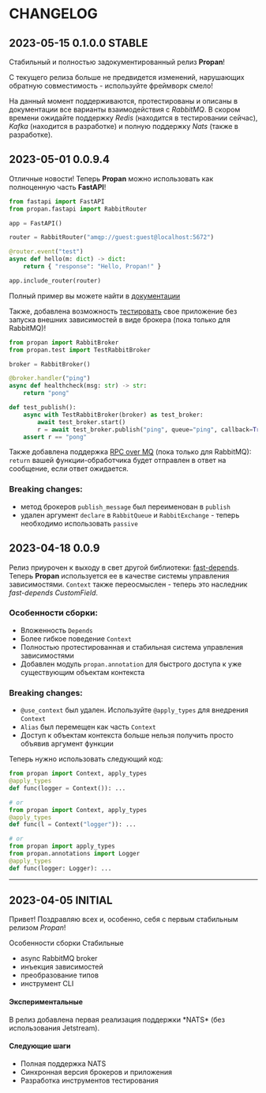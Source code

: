 # CHANGELOG

## 2023-05-15 **0.1.0.0** STABLE

Стабильный и полностью задокументированный релиз **Propan**!

С текущего релиза больше не предвидется изменений, нарушающих обратную совместимость - используйте фреймворк смело!

На данный момент поддерживаются, протестированы и описаны в документации все варианты взаимодействия с *RabbitMQ*.
В скором времени ожидайте поддержку *Redis* (находится в тестировании сейчас), *Kafka* (находится в разработке) и полную поддержку *Nats* (также в разработке).

## 2023-05-01 **0.0.9.4**

Отличные новости! Теперь **Propan** можно использовать как полноценную часть **FastAPI**!

```python
from fastapi import FastAPI
from propan.fastapi import RabbitRouter

app = FastAPI()

router = RabbitRouter("amqp://guest:guest@localhost:5672")

@router.event("test")
async def hello(m: dict) -> dict:
    return { "response": "Hello, Propan!" }

app.include_router(router)
```

Полный пример вы можете найти в [документации](../5_integrations/2_fastapi-plugin)

Также, добавлена возможность [тестировать](../2_getting_started/7_testing) свое приложение без запуска внешних зависимостей в виде брокера (пока только для RabbitMQ)!

```python
from propan import RabbitBroker
from propan.test import TestRabbitBroker

broker = RabbitBroker()

@broker.handler("ping")
async def healthcheck(msg: str) -> str:
    return "pong"

def test_publish():
    async with TestRabbitBroker(broker) as test_broker:
        await test_broker.start()
        r = await test_broker.publish("ping", queue="ping", callback=True)
    assert r == "pong"
```

Также добавлена поддержка [RPC over MQ](../2_getting_started/4_broker/5_rpc) (пока только для RabbitMQ): `return` вашей функции-обработчика будет отправлен в ответ на сообщение, если ответ ожидается.

<h3>Breaking changes:</h3>

* метод брокеров `publish_message` был переименован в `publish`
* удален аргумент `declare` в `RabbitQueue` и `RabbitExchange` - теперь необходимо использовать `passive`

## 2023-04-18 **0.0.9**

Релиз приурочен к выходу в свет другой библиотеки: [fast-depends](https://lancetnik.github.io/FastDepends/).
Теперь **Propan** используется ее в качестве системы управления зависимостями. `Context` также переосмыслен - теперь
это наследник *fast-depends CustomField*.

<h3>Особенности сборки:</h3>

* Вложенность `Depends`
* Более гибкое поведение `Context`
* Полностью протестированная и стабильная система управления зависимостями
* Добавлен модуль `propan.annotation` для быстрого доступа к уже существующим объектам контекста

<h3>Breaking changes:</h3>

* `@use_context` был удален. Используйте `@apply_types` для внедрения `Context`
* `Alias` был перемещен как часть `Context`
* Доступ к объектам контекста больше нельзя получить просто объявив аргумент функции

Теперь нужно использовать следующий код:

```python
from propan import Context, apply_types
@apply_types
def func(logger = Context()): ...

# or
from propan import Context, apply_types
@apply_types
def func(l = Context("logger")): ...

# or
from propan import apply_types
from propan.annotations import Logger
@apply_types
def func(logger: Logger): ...
```

---

## 2023-04-05 **INITIAL**

Привет! Поздравляю всех и, особенно, себя с первым стабильным релизом *Propan*!

</h3>Особенности сборки</h3>
</h4>Стабильныe</h4>

* async RabbitMQ broker
* инъекция зависимостей
* преобразование типов
* инструмент CLI

<h4>Экспериментальные</h4>
В релиз добавлена первая реализация поддержки *NATS* (без использования Jetstream).

<h4>Следующие шаги</h4>

* Полная поддержка NATS
* Синхронная версия брокеров и приложения
* Разработка инструментов тестирования
